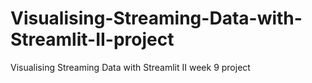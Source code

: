 # Visualising-Streaming-Data-with-Streamlit-II-project
Visualising Streaming Data with Streamlit II week 9 project
